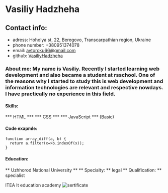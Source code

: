# Vasiliy Hadzheha
## Contact info:
  * adress: Hoholya st, 22, Beregovo, Transcarpathian region, Ukraine
  * phone number: +380951374078
  * email: avtoroku66@gmail.com
  * github: [VasiliyHadzheha](https://github.com/VasiliyHadzheha)

### About me: My name is Vasiliy. Recently I started learning web development and also became a student at rsschool. One of the reasons why I started to study this is web development and information technologies are relevant and respective nowdays. I have practically no experience in this field.
#### Skills:
*** HTML ***
*** CSS ***
*** JavaScript *** (Basic)

#### Code exapmle: 
```
function array_diff(a, b) {
  return a.filter(x=>b.indexOf(x));
}
```

#### Education:
** Uzhhorod National University **
** Specialty: ** legal
** Qualification: ** specialist

ITEA It education academy
![sertificate](Desktop/sertificate.png)
